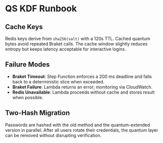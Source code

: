 # QS KDF Runbook

## Cache Keys

Redis keys derive from `sha256(salt)` with a 120s TTL. Cached quantum bytes
avoid repeated Braket calls. The cache window slightly reduces entropy but keeps
latency acceptable for interactive logins.

## Failure Modes

- **Braket Timeout**: Step Function enforces a 200 ms deadline and falls back to
  a deterministic slice when exceeded.
- **Braket Failure**: Lambda returns an error; monitoring via CloudWatch.
- **Redis Unavailable**: Lambda proceeds without cache and stores result when
  possible.

## Two-Hash Migration

Passwords are hashed with the old method and the quantum-extended version in
parallel. After all users rotate their credentials, the quantum layer can be
removed without disrupting verification.
